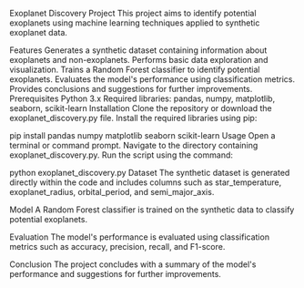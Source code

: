 Exoplanet Discovery Project
This project aims to identify potential exoplanets using machine learning techniques applied to synthetic exoplanet data.

Features
Generates a synthetic dataset containing information about exoplanets and non-exoplanets.
Performs basic data exploration and visualization.
Trains a Random Forest classifier to identify potential exoplanets.
Evaluates the model's performance using classification metrics.
Provides conclusions and suggestions for further improvements.
Prerequisites
Python 3.x
Required libraries: pandas, numpy, matplotlib, seaborn, scikit-learn
Installation
Clone the repository or download the exoplanet_discovery.py file.
Install the required libraries using pip:

pip install pandas numpy matplotlib seaborn scikit-learn
Usage
Open a terminal or command prompt.
Navigate to the directory containing exoplanet_discovery.py.
Run the script using the command:

python exoplanet_discovery.py
Dataset
The synthetic dataset is generated directly within the code and includes columns such as star_temperature, exoplanet_radius, orbital_period, and semi_major_axis.

Model
A Random Forest classifier is trained on the synthetic data to classify potential exoplanets.

Evaluation
The model's performance is evaluated using classification metrics such as accuracy, precision, recall, and F1-score.

Conclusion
The project concludes with a summary of the model's performance and suggestions for further improvements.